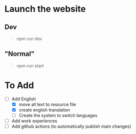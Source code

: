 # Launch the website
## Dev
> npm run dev
## "Normal"
> npm run start

# To Add
- [ ] Add English
  -  [X] move all text to resource file
  -  [X] create english translation
  -  [ ] Create the system to switch languages
-  [ ] Add work experiences
-  [ ] Add github actions (to automatically publish main changes)